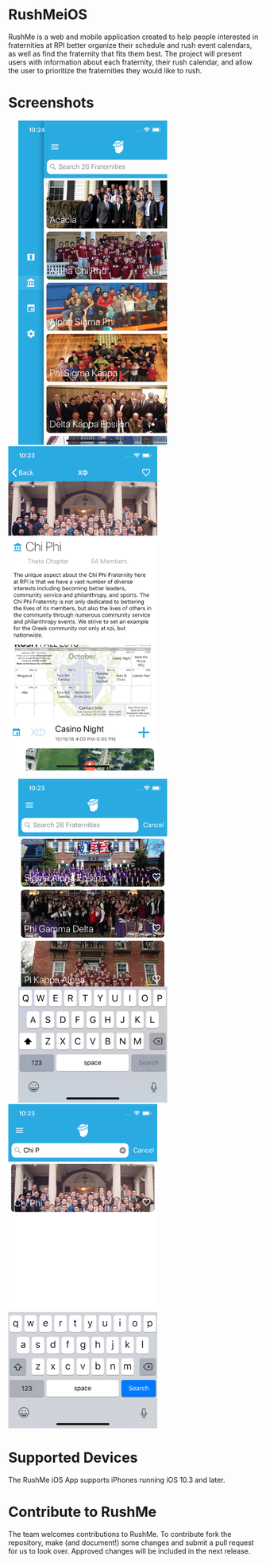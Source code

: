 # RushMeiOS
RushMe is a web and mobile application created to help people interested in fraternities at RPI better organize their schedule and rush event calendars, as well as find the fraternity that fits them best. The project will present users with information about each fraternity, their rush calendar, and allow the user to prioritize the fraternities they would like to rush.


# Screenshots

<img src= "https://raw.githubusercontent.com/RushMeTeam/RushMeiOS/master/fastlane/screenshots/en-US/iPhone%20X-MenuOpen.png" alt="RushMe Menu" width="300" hspace = "20" /><img src="https://raw.githubusercontent.com/RushMeTeam/RushMeiOS/master/fastlane/screenshots/en-US/iPhone%20X-FraternityDetail.png" alt="Fraternity Detail View" width="300" />

<img src="https://raw.githubusercontent.com/RushMeTeam/RushMeiOS/master/fastlane/screenshots/en-US/iPhone%20X-FraternityMaster.png" alt="Fraternity Master View" width="300" hspace = "20"/> <img src="https://raw.githubusercontent.com/RushMeTeam/RushMeiOS/master/fastlane/screenshots/en-US/iPhone%20X-Searched.png" alt="Fraternity Searching" width="300" />


# Supported Devices
The RushMe iOS App supports iPhones running iOS 10.3 and later.

# Contribute to RushMe
The team welcomes contributions to RushMe. To contribute fork the repository, make (and document!) some changes and submit a pull request for us to look over. Approved changes will be included in the next release.
